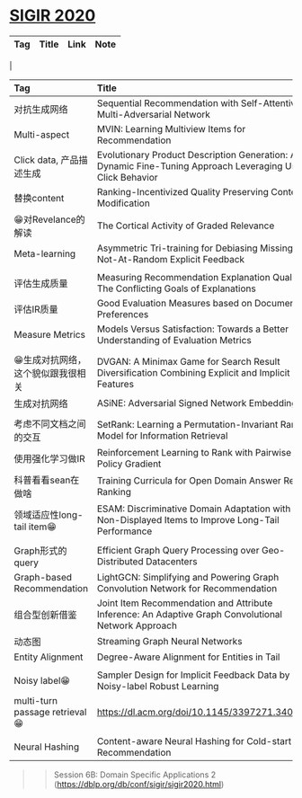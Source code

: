 # [SIGIR 2020](https://dblp.org/db/conf/sigir/sigir2020.html)

|Tag|Title|Link|Note|
|:---|:---|:----|:---|
|



|Tag|Title|Link|Note|
|:---|:---|:----|:---|
|对抗生成网络|Sequential Recommendation with Self-Attentive Multi-Adversarial Network|https://dl.acm.org/doi/10.1145/3397271.3401111|
|Multi-aspect|MVIN: Learning Multiview Items for Recommendation|https://dl.acm.org/doi/10.1145/3397271.3401126|
|Click data, 产品描述生成|Evolutionary Product Description Generation: A Dynamic Fine-Tuning Approach Leveraging User Click Behavior|https://dl.acm.org/doi/10.1145/3397271.3401140|
|替换content|Ranking-Incentivized Quality Preserving Content Modification|https://dl.acm.org/doi/10.1145/3397271.3401058|
|😁对Revelance的解读|The Cortical Activity of Graded Relevance|https://dl.acm.org/doi/pdf/10.1145/3397271.3401106|
|Meta-learning|Asymmetric Tri-training for Debiasing Missing-Not-At-Random Explicit Feedback|https://dl.acm.org/doi/10.1145/3397271.3401114|
||
|评估生成质量|Measuring Recommendation Explanation Quality: The Conflicting Goals of Explanations|https://dl.acm.org/doi/pdf/10.1145/3397271.3401032|
|评估IR质量|Good Evaluation Measures based on Document Preferences|https://dl.acm.org/doi/10.1145/3397271.3401115|
|Measure Metrics|Models Versus Satisfaction: Towards a Better Understanding of Evaluation Metrics|https://dl.acm.org/doi/10.1145/3397271.3401162|
||
|😁生成对抗网络，这个貌似跟我很相关|DVGAN: A Minimax Game for Search Result Diversification Combining Explicit and Implicit Features|https://dl.acm.org/doi/10.1145/3397271.3401084|
|生成对抗网络|ASiNE: Adversarial Signed Network Embedding|https://dl.acm.org/doi/10.1145/3397271.3401079|
||
|考虑不同文档之间的交互|SetRank: Learning a Permutation-Invariant Ranking Model for Information Retrieval|https://dl.acm.org/doi/10.1145/3397271.3401104|
|使用强化学习做IR|Reinforcement Learning to Rank with Pairwise Policy Gradient|https://dl.acm.org/doi/10.1145/3397271.3401148|
|科普看看sean在做啥|Training Curricula for Open Domain Answer Re-Ranking|https://dl.acm.org/doi/10.1145/3397271.3401094|
|领域适应性long-tail item😁|ESAM: Discriminative Domain Adaptation with Non-Displayed Items to Improve Long-Tail Performance|https://dl.acm.org/doi/10.1145/3397271.3401043|
||
|Graph形式的query|Efficient Graph Query Processing over Geo-Distributed Datacenters|https://dl.acm.org/doi/10.1145/3397271.3401157|
|Graph-based Recommendation|LightGCN: Simplifying and Powering Graph Convolution Network for Recommendation|https://dl.acm.org/doi/10.1145/3397271.3401063|
|组合型创新借鉴|Joint Item Recommendation and Attribute Inference: An Adaptive Graph Convolutional Network Approach|https://dl.acm.org/doi/10.1145/3397271.3401144|
|动态图|Streaming Graph Neural Networks|https://dl.acm.org/doi/10.1145/3397271.3401092|
|Entity Alignment|Degree-Aware Alignment for Entities in Tail|https://dl.acm.org/doi/10.1145/3397271.3401161|
||
|Noisy label😁|Sampler Design for Implicit Feedback Data by Noisy-label Robust Learning|https://dl.acm.org/doi/10.1145/3397271.3401155|
|multi-turn passage retrieval😁|https://dl.acm.org/doi/10.1145/3397271.3401130|
||
|Neural Hashing|Content-aware Neural Hashing for Cold-start Recommendation|https://dl.acm.org/doi/10.1145/3397271.3401060|

>> Session 6B: Domain Specific Applications 2 (https://dblp.org/db/conf/sigir/sigir2020.html)
